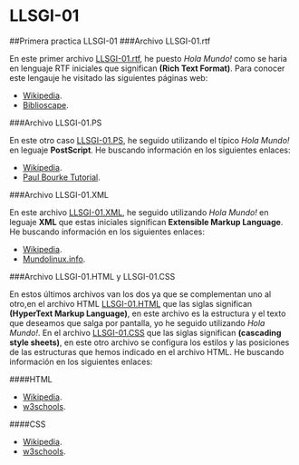 # LLSGI-01
##Primera practica LLSGI-01
###Archivo LLSGI-01.rtf

En este primer archivo [LLSGI-01.rtf](https://github.com/AntonioChecaS/LLSGI-01/blob/master/LLSGI-01.rtf), he puesto *Hola Mundo!* como se haria en lenguaje RTF iniciales que significan **(Rich Text Format)**.
Para conocer este lengauje he visitado las siguientes páginas web:
+ [Wikipedia](https://es.wikipedia.org/wiki/Rich_Text_Format).
+ [Biblioscape](http://www.biblioscape.com/rtf15_spec.htm).

###Archivo LLSGI-01.PS

En este otro caso [LLSGI-01.PS](https://github.com/AntonioChecaS/LLSGI-01/blob/master/LLSGI-01.ps), he seguido utilizando el típico *Hola Mundo!* en leguaje **PostScript**.
He buscando información en los siguientes enlaces:
+ [Wikipedia](https://es.wikipedia.org/wiki/PostScript).
+ [Paul Bourke Tutorial](http://paulbourke.net/dataformats/postscript).

###Archivo LLSGI-01.XML

En este archivo [LLSGI-01.XML](https://github.com/AntonioChecaS/LLSGI-01/blob/master/LLSGI-01.XML), he seguido utilizando *Hola Mundo!* en leguaje **XML** que estas iniciales significan **Extensible Markup Language**.
He buscando información en los siguientes enlaces:
+ [Wikipedia](https://es.wikipedia.org/wiki/Extensible_Markup_Language).
+ [Mundolinux.info](http://www.mundolinux.info/que-es-xml.htm).

###Archivo LLSGI-01.HTML y LLSGI-01.CSS

En estos últimos archivos van los dos ya que se complementan uno al otro,en el archivo HTML [LLSGI-01.HTML](https://github.com/AntonioChecaS/LLSGI-01/blob/master/LLSGI-01.html) que las siglas significan **(HyperText Markup Language)**, en este archivo es la estructura y el texto que deseamos que salga por pantalla, yo he seguido utilizando *Hola Mundo!*.
En el archivo [LLSGI-01.CSS](https://github.com/AntonioChecaS/LLSGI-01/blob/master/LLSGI-01.css) que las siglas significan **(cascading style sheets)**, en este otro archivo se configura los estilos y las posiciones de las estructuras que hemos indicado en el archivo HTML.
He buscando información en los siguientes enlaces:

####HTML

+ [Wikipedia](https://es.wikipedia.org/wiki/HTML).
+ [w3schools](http://www.w3schools.com/html).

####CSS

+ [Wikipedia](https://es.wikipedia.org/wiki/Hoja_de_estilos_en_cascada).
+ [w3schools](http://www.w3schools.com/css/).
